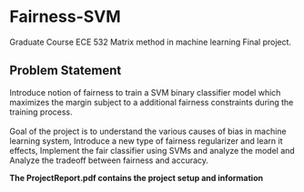 # Fairness-SVM
Graduate Course ECE 532  Matrix method in machine learning Final project. 

## Problem Statement

Introduce notion of fairness to train a SVM binary classifier model which maximizes the margin subject to a additional fairness constraints during the training process. <br> <br>
Goal of the project is to understand  the various causes of bias in machine learning system, Introduce a new type of fairness regularizer and learn it effects, Implement the fair classifier using SVMs and analyze the model and Analyze the tradeoff between fairness and accuracy. 

**The ProjectReport.pdf contains the project setup and information** 

